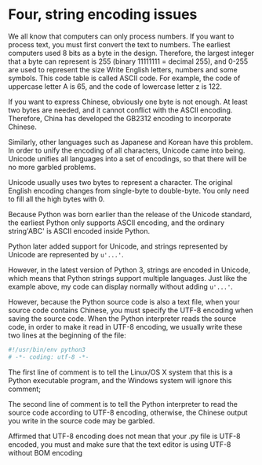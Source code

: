# Four, string encoding issues #

We all know that computers can only process numbers. If you want to process text, you must first convert the text to numbers. The earliest computers used 8 bits as a byte in the design. Therefore, the largest integer that a byte can represent is 255 (binary 11111111 = decimal 255), and 0-255 are used to represent the size Write English letters, numbers and some symbols. This code table is called ASCII code. For example, the code of uppercase letter A is 65, and the code of lowercase letter z is 122.

If you want to express Chinese, obviously one byte is not enough. At least two bytes are needed, and it cannot conflict with the ASCII encoding. Therefore, China has developed the GB2312 encoding to incorporate Chinese.

Similarly, other languages ​​such as Japanese and Korean have this problem. In order to unify the encoding of all characters, Unicode came into being. Unicode unifies all languages ​​into a set of encodings, so that there will be no more garbled problems.

Unicode usually uses two bytes to represent a character. The original English encoding changes from single-byte to double-byte. You only need to fill all the high bytes with 0.

Because Python was born earlier than the release of the Unicode standard, the earliest Python only supports ASCII encoding, and the ordinary string'ABC' is ASCII encoded inside Python.

Python later added support for Unicode, and strings represented by Unicode are represented by `u'...'`.

However, in the latest version of Python 3, strings are encoded in Unicode, which means that Python strings support multiple languages. Just like the example above, my code can display normally without adding `u'...'`.

However, because the Python source code is also a text file, when your source code contains Chinese, you must specify the UTF-8 encoding when saving the source code. When the Python interpreter reads the source code, in order to make it read in UTF-8 encoding, we usually write these two lines at the beginning of the file:

```python
#!/usr/bin/env python3
# -*- coding: utf-8 -*-
```

The first line of comment is to tell the Linux/OS X system that this is a Python executable program, and the Windows system will ignore this comment;

The second line of comment is to tell the Python interpreter to read the source code according to UTF-8 encoding, otherwise, the Chinese output you write in the source code may be garbled.

Affirmed that UTF-8 encoding does not mean that your .py file is UTF-8 encoded, you must and make sure that the text editor is using UTF-8 without BOM encoding


